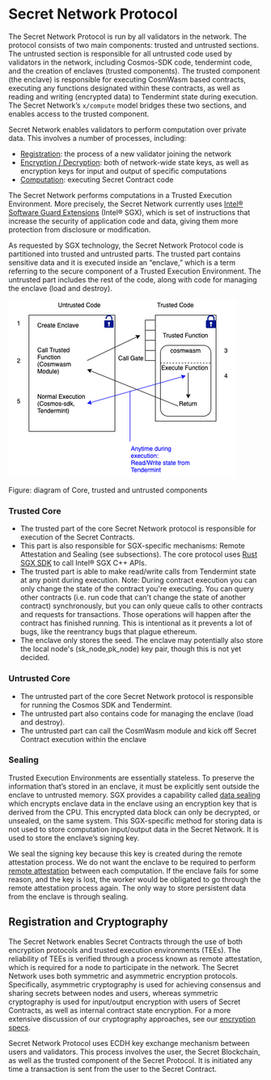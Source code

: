# Secret Network Protocol

The Secret Network Protocol is run by all validators in the network. The protocol consists of two main components: trusted and untrusted sections. The untrusted section is responsible for all untrusted code used by validators in the network, including Cosmos-SDK code, tendermint code, and the creation of enclaves (trusted components). The trusted component (the enclave) is responsible for executing CosmWasm based contracts, executing any functions designated within these contracts, as well as reading and writing (encrypted data) to Tendermint state during execution. The Secret Network’s `x/compute` model bridges these two sections, and enables access to the trusted component.

Secret Network enables validators to perform computation over private data. This involves a number of processes, including:

- [Registration](encryption-specs.md#new-node-registration): the process of a new validator joining the network
- [Encryption / Decryption](encryption-specs.md): both of network-wide state keys, as well as encryption keys for input and output of specific computations
- [Computation](components.md#secret-contracts): executing Secret Contract code

The Secret Network performs computations in a Trusted Execution Environment. More precisely, the Secret Network currently uses [Intel® Software Guard Extensions](https://en.wikipedia.org/wiki/Software_Guard_Extensions) (Intel® SGX), which is set of instructions that increase the security of application code and data, giving them more protection from disclosure or modification.

As requested by SGX technology, the Secret Network Protocol code is partitioned into trusted and untrusted parts. The trusted part contains sensitive data and it is executed inside an “enclave,” which is a term referring to the secure component of a Trusted Execution Environment. The untrusted part includes the rest of the code, along with code for managing the enclave (load and destroy).

![enclave](../images/diagrams/enclave.png)

Figure: diagram of Core, trusted and untrusted components

### Trusted Core

- The trusted part of the core Secret Network protocol is responsible for execution of the Secret Contracts.
- This part is also responsible for SGX-specific mechanisms: Remote Attestation and Sealing (see subsections). The core protocol uses [Rust SGX SDK](https://github.com/apache/incubator-teaclave-sgx-sdk) to call Intel® SGX C++ APIs.
- The trusted part is able to make read/write calls from Tendermint state at any point during execution. Note: During contract execution you can only change the state of the contract you're executing. You can query other contracts (i.e. run code that can't change the state of another contract) synchronously, but you can only queue calls to other contracts and requests for transactions. Those operations will happen after the contract has finished running. This is intentional as it prevents a lot of bugs, like the reentrancy bugs that plague ethereum.
- The enclave only stores the seed. The enclave may potentially also store the local node's (sk_node,pk_node) key pair, though this is not yet decided.

### Untrusted Core

- The untrusted part of the core Secret Network protocol is responsible for running the Cosmos SDK and Tendermint.
- The untrusted part also contains code for managing the enclave (load and destroy).
- The untrusted part can call the CosmWasm module and kick off Secret Contract execution within the enclave

### Sealing

Trusted Execution Environments are essentially stateless. To preserve the information that’s stored in an enclave, it must be explicitly sent outside the enclave to untrusted memory. SGX provides a capability called [data sealing](https://software.intel.com/en-us/blogs/2016/05/04/introduction-to-intel-sgx-sealing) which encrypts enclave data in the enclave using an encryption key that is derived from the CPU. This encrypted data block can only be decrypted, or unsealed, on the same system. This SGX-specific method for storing data is not used to store computation input/output data in the Secret Network. It is used to store the enclave’s signing key.

We seal the signing key because this key is created during the remote attestation process. We do not want the enclave to be required to perform [remote attestation](encryption-specs.md#new-node-registration) between each computation. If the enclave fails for some reason, and the key is lost, the worker would be obligated to go through the remote attestation process again. The only way to store persistent data from the enclave is through sealing.

## Registration and Cryptography

The Secret Network enables Secret Contracts through the use of both encryption protocols and trusted execution environments (TEEs). The reliability of TEEs is verified through a process known as remote attestation, which is required for a node to participate in the network. The Secret Network uses both symmetric and asymmetric encryption protocols. Specifically, asymmetric cryptography is used for achieving consensus and sharing secrets between nodes and users, whereas symmetric cryptography is used for input/output encryption with users of Secret Contracts, as well as internal contract state encryption. For a more extensive discussion of our cryptography approaches, see our [encryption specs](encryption-specs.md).

Secret Network Protocol uses ECDH key exchange mechanism between users and validators. This process involves the user, the Secret Blockchain, as well as the trusted component of the Secret Protocol. It is initiated any time a transaction is sent from the user to the Secret Contract.
